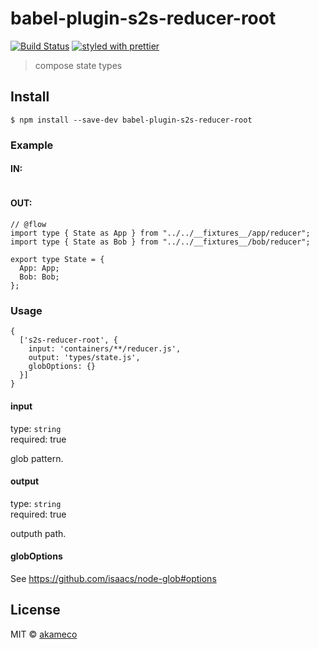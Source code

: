 # babel-plugin-s2s-reducer-root
[![Build Status](https://travis-ci.org/akameco/babel-plugin-s2s-reducer-root.svg?branch=master)](https://travis-ci.org/akameco/babel-plugin-s2s-reducer-root)
[![styled with prettier](https://img.shields.io/badge/styled_with-prettier-ff69b4.svg)](https://github.com/prettier/prettier)

> compose state types


## Install

```
$ npm install --save-dev babel-plugin-s2s-reducer-root
```

### Example

#### IN:

```
```


#### OUT:

```
// @flow
import type { State as App } from "../../__fixtures__/app/reducer";
import type { State as Bob } from "../../__fixtures__/bob/reducer";

export type State = {
  App: App;
  Bob: Bob;
};
```


### Usage

```
{
  ['s2s-reducer-root', {
    input: 'containers/**/reducer.js',
    output: 'types/state.js',
    globOptions: {}
  }]
}
```

#### input

type: `string` <br>
required: true

glob pattern.

#### output

type: `string` <br>
required: true

outputh path.

#### globOptions

See https://github.com/isaacs/node-glob#options

## License

MIT © [akameco](http://akameco.github.io)
